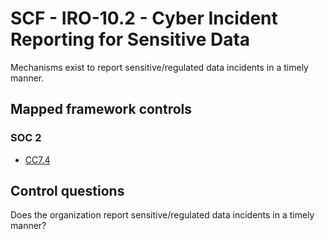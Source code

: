 # SCF - IRO-10.2 - Cyber Incident Reporting for Sensitive Data
Mechanisms exist to report sensitive/regulated data incidents in a timely manner.
## Mapped framework controls
### SOC 2
- [CC7.4](../soc2/cc74.md)
  
## Control questions
Does the organization report sensitive/regulated data incidents in a timely manner?
  